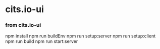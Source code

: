 # cits.io-ui

### from cits.io-ui
npm install
npm run buildEnv
npm run setup:server
npm run setup:client
npm run build
npm run start:server